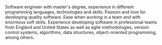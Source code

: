 Software engineer with master's degree, experience in different programming languages, technologies and skills. Passion and love for developing quality software.
Ease when working in a team and with enormous soft skills. Experience developing software in professional teams from England and United States as well as agile methodologies, version control systems, algorithms, data structures, object-oriented programming, among others.
